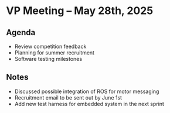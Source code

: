 # VP Meeting – May 28th, 2025

## Agenda
- Review competition feedback
- Planning for summer recruitment
- Software testing milestones

## Notes
- Discussed possible integration of ROS for motor messaging
- Recruitment email to be sent out by June 1st
- Add new test harness for embedded system in the next sprint
